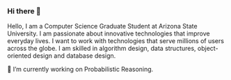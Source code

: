 ### Hi there 👋

Hello, I am a Computer Science Graduate Student at Arizona State University. I am passionate about innovative technologies that improve everyday lives. I want to work with technologies that serve millions of users across the globe. I am skilled in algorithm design, data structures, object-oriented design and database design.

🔭 I’m currently working on Probabilistic Reasoning.



<!--
**abheeparekh/abheeparekh** is a ✨ _special_ ✨ repository because its `README.md` (this file) appears on your GitHub profile.

Here are some ideas to get you started:

- 
- 🌱 I’m currently learning ...
- 👯 I’m looking to collaborate on ...
- 🤔 I’m looking for help with ...
- 💬 Ask me about ...
- 📫 How to reach me: ...
- 😄 Pronouns: ...
- ⚡ Fun fact: ...
  -->
